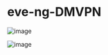 # eve-ng-DMVPN


![image](https://github.com/user-attachments/assets/23e70ede-aa71-41e6-8f3c-60e803b15d65)


![image](https://github.com/user-attachments/assets/7a3ef021-8fcd-4263-bc4a-e177078551fc)
